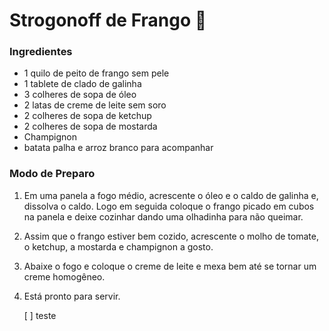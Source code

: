 # Strogonoff de Frango :chicken:

### Ingredientes

- 1 quilo de peito de frango sem pele 
- 1 tablete de clado de galinha
- 3 colheres de sopa de óleo
- 2 latas de creme de leite sem soro
- 2 colheres de sopa de ketchup
- 2 colheres de sopa de mostarda
- Champignon
- batata palha e arroz branco para acompanhar



### Modo de Preparo

1. Em uma panela a fogo médio, acrescente o óleo e o caldo de galinha e, dissolva o caldo. Logo em seguida coloque o frango picado em cubos na panela e deixe cozinhar dando uma olhadinha para não queimar.

2. Assim que o frango estiver bem cozido, acrescente o molho de tomate, o ketchup, a mostarda e champignon a gosto.

3. Abaixe o fogo e coloque o creme de leite e mexa bem até se tornar um creme homogêneo.

4. Está pronto para servir.

   [ ] teste

